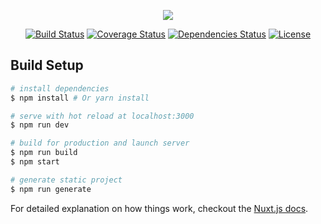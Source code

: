 <p align="center"><img align="center" src="http://imgur.com/V4LtoII.png"/></p>
<p align="center">
  <a href="https://travis-ci.org/jeffminsungkim/jeffminsungkim.com">
  <img src="https://travis-ci.org/jeffminsungkim/jeffminsungkim.com.svg?branch=master" alt="Build Status"></a>
  <a href="#"><img src="" alt="Coverage Status"></a>
  <a href="https://david-dm.org/jeffminsungkim/jeffminsungkim.com">
  <img src="https://david-dm.org/jeffminsungkim/jeffminsungkim.com.svg" alt="Dependencies Status"></a>
  <a href="#"><img src="https://img.shields.io/github/license/jeffminsungkim/jeffminsungkim.com.svg" alt="License"></a>
 </p>

## Build Setup

``` bash
# install dependencies
$ npm install # Or yarn install

# serve with hot reload at localhost:3000
$ npm run dev

# build for production and launch server
$ npm run build
$ npm start

# generate static project
$ npm run generate
```

For detailed explanation on how things work, checkout the [Nuxt.js docs](https://github.com/nuxt/nuxt.js).
